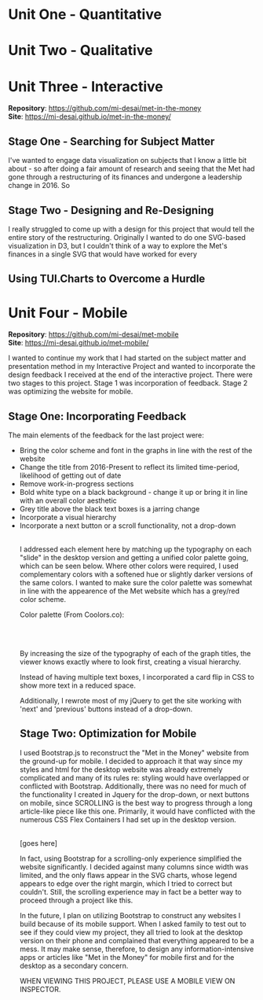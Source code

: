# Unit One - Quantitative






# Unit Two - Qualitative








# Unit Three - Interactive

<b>Repository</b>: https://github.com/mi-desai/met-in-the-money <br>
<b>Site</b>: https://mi-desai.github.io/met-in-the-money/ <br>

## Stage One - Searching for Subject Matter

I've wanted to engage data visualization on subjects that I know a little bit about - so after doing a fair amount of research and seeing that the Met had gone through a restructuring of its finances and undergone a leadership change in 2016. So 


## Stage Two - Designing and Re-Designing

I really struggled to come up with a design for this project that would tell the entire story of the restructuring. Originally I wanted to do one SVG-based visualization  in D3, but I couldn't think of a way to explore the Met's finances in a single SVG that would have worked for every

## Using TUI.Charts to Overcome a Hurdle



# Unit Four - Mobile

<b>Repository</b>: https://github.com/mi-desai/met-mobile <br>
<b>Site</b>: https://mi-desai.github.io/met-mobile/ <br>

I wanted to continue my work that I had started on the subject matter and presentation method in my Interactive Project and wanted to incorporate the design feedback I received at the end of the interactive project. There were two stages to this project. Stage 1 was incorporation of feedback. Stage 2 was optimizing the website for mobile. 

## Stage One: Incorporating Feedback

The main elements of the feedback for the last project were: 
<ul>
<li>Bring the color scheme and font in the graphs in line with the rest of the website</li>
<li>Change the title from 2016-Present to reflect its limited time-period, likelihood of getting out of date</li>
<li>Remove work-in-progress sections</li>
<li>Bold white type on a black background - change it up or bring it in line with an overall color aesthetic</li>
<li>Grey title above the black text boxes is a jarring change</li>
<li>Incorporate a visual hierarchy</li>
<li>Incorporate a next button or a scroll functionality, not a drop-down</li><br>

I addressed each element here by matching up the typography on each "slide" in the desktop version and getting a unified color palette going, which can be seen below. Where other colors were required, I used complementary colors with a softened hue or slightly darker versions of the same colors. I wanted to make sure the color palette was somewhat in line with the appearence of the Met website which has a grey/red color scheme. 

Color palette (From Coolors.co): <br>

<br>
<br>

By increasing the size of the typography of each of the graph titles, the viewer knows exactly where to look first, creating a visual hierarchy.

Instead of having multiple text boxes, I incorporated a card flip in CSS to show more text in a reduced space. 

Additionally, I rewrote most of my jQuery to get the site working with 'next' and 'previous' buttons instead of a drop-down.

## Stage Two: Optimization for Mobile

I used Bootstrap.js to reconstruct the "Met in the Money" website from the ground-up for mobile. I decided to approach it that way since my styles and html for the desktop website was already extremely complicated and many of its rules re: styling would have overlapped or conflicted with Bootstrap. Additionally, there was no need for much of the functionality I created in Jquery for the drop-down, or next buttons on mobile, since SCROLLING is the best way to progress through a long article-like piece like this one. Primarily, it would have conflicted with the numerous CSS Flex Containers I had set up in the desktop version.

<br>
[goes here]
<br>

In fact, using Bootstrap for a scrolling-only experience simplified the website significantly. I decided against many columns since width was limited, and the only flaws appear in the SVG charts, whose legend appears to edge over the right margin, which I tried to correct but couldn't. Still, the scrolling experience may in fact be a better way to proceed through a project like this.

In the future, I plan on utilizing Bootstrap to construct any websites I build because of its mobile support. When I asked family to test out to see if they could view my project, they all tried to look at the desktop version on their phone and complained that everything appeared to be a mess. It may make sense, therefore, to design any information-intensive apps or articles like "Met in the Money" for mobile first and for the desktop as a secondary concern.

WHEN VIEWING THIS PROJECT, PLEASE USE A MOBILE VIEW ON INSPECTOR.
